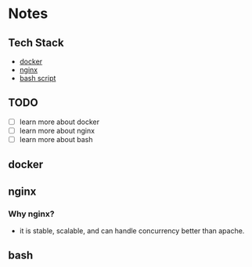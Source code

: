 # Notes

## Tech Stack

- [docker](#docker)
- [nginx](#nginx)
- [bash script](#bash)

## TODO

- [ ] learn more about docker
- [ ] learn more about nginx
- [ ] learn more about bash

## docker

## nginx

### Why nginx?

- it is stable, scalable, and can handle concurrency better than apache.

## bash
